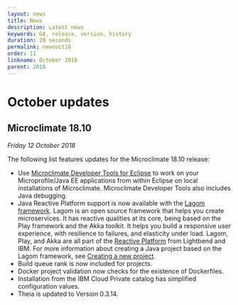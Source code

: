 ```yaml
---
layout: news
title: News
description: Latest news
keywords: GA, release, version, history
duration: 20 seconds
permalink: newsoct18
order: 11
linkname: October 2018
parent: 2018
---
```


# October updates

## Microclimate 18.10

*Friday 12 October 2018*

The following list features updates for the Microclimate 18.10 release:
- Use [Microclimate Developer Tools for Eclipse](mdteclipseoverview) to work on your Microprofile/Java EE applications from within Eclipse on local installations of Microclimate. Microclimate Developer Tools also includes Java debugging.
- Java Reactive Platform support is now available with the [Lagom framework](https://www.lagomframework.com/). Lagom is an open source framework that helps you create microservices. It has reactive qualities at its core, being based on the Play framework and the Akka toolkit. It helps you build a responsive user experience, with resilience to failures, and elasticity under load. Lagom, Play, and Akka are all part of the [Reactive Platform](https://developer.ibm.com/technologies/reactive-systems/?cm_mmc=dw-_-cloud-_-lightbend-_-RS2018) from Lightbend and IBM. For more information about creating a Java project based on the Lagom framework, see [Creating a new project](creatingaproject).
- Build queue rank is now included for projects.
- Docker project validation now checks for the existence of Dockerfiles.
- Installation from the IBM Cloud Private catalog has simplified configuration values.
- Theia is updated to Version 0.3.14.
